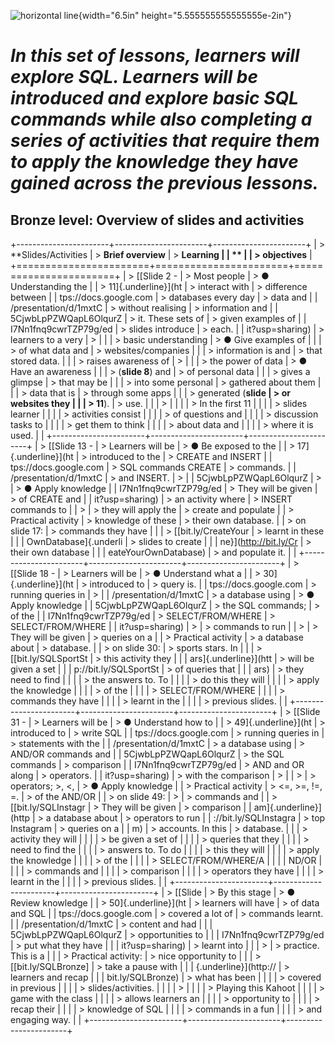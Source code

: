 ![horizontal line](media/image1.png){width="6.5in"
height="5.555555555555555e-2in"}

# **_In this set of lessons, learners will explore SQL. Learners will be introduced and explore basic SQL commands while also completing a series of activities that require them to apply the knowledge they have gained across the previous lessons._**

## Bronze level: Overview of slides and activities

+-----------------------+-----------------------+-----------------------+
| > **Slides/Activities | > **Brief overview** | > **Learning |
| ** | | > objectives** |
+=======================+=======================+=======================+
| > [[Slide 2 - | > Most people | > ● Understanding the |
| > 11]{.underline}](ht | > interact with | > difference between |
| tps://docs.google.com | > databases every day | > data and |
| /presentation/d/1mxtC | > without realising | > information and |
| 5CjwbLpPZWQapL6OlqurZ | > it. These sets of | > given examples of |
| I7Nn1fnq9cwrTZP79g/ed | > slides introduce | > each. |
| it?usp=sharing) | > learners to a very | > |
| | > basic understanding | > ● Give examples of |
| | > of what data and | > websites/companies |
| | > information is and | > that stored data. |
| | > raises awareness of | > |
| | > the power of data | > ● Have an awareness |
| | > (**slide 8**) and | > of personal data |
| | > gives a glimpse | > that may be |
| | > into some personal | > gathered about them |
| | > data that is | > through some apps |
| | > generated (**slide | > or websites they |
| | > 11**). | > use. |
| | > | |
| | > In the first 11 | |
| | > slides learner | |
| | > activities consist | |
| | > of questions and | |
| | > discussion tasks to | |
| | > get them to think | |
| | > about data and | |
| | > where it is used. | |
+-----------------------+-----------------------+-----------------------+
| > [[Slide 13 - | > Learners will be | > ● Be exposed to the |
| > 17]{.underline}](ht | > introduced to the | > CREATE and INSERT |
| tps://docs.google.com | > SQL commands CREATE | > commands. |
| /presentation/d/1mxtC | > and INSERT. | > |
| 5CjwbLpPZWQapL6OlqurZ | > | > ● Apply knowledge |
| I7Nn1fnq9cwrTZP79g/ed | > They will be given | > of CREATE and |
| it?usp=sharing) | > an activity where | > INSERT commands to |
| > | > they will apply the | > create and populate |
| > Practical activity | > knowledge of these | > their own database. |
| > on slide 17: | > commands they have | |
| > [[bit.ly/CreateYour | > learnt in these | |
| OwnDatabase]{.underli | > slides to create | |
| ne}](http://bit.ly/Cr | > their own database | |
| eateYourOwnDatabase) | > and populate it. | |
+-----------------------+-----------------------+-----------------------+
| > [[Slide 18 - | > Learners will be | > ● Understand what a |
| > 30]{.underline}](ht | > introduced to | > query is. |
| tps://docs.google.com | > running queries in | > |
| /presentation/d/1mxtC | > a database using | > ● Apply knowledge |
| 5CjwbLpPZWQapL6OlqurZ | > the SQL commands; | > of the |
| I7Nn1fnq9cwrTZP79g/ed | > SELECT/FROM/WHERE | > SELECT/FROM/WHERE |
| it?usp=sharing) | > | > commands to run |
| > | > They will be given | > queries on a |
| > Practical activity | > a database about | > database. |
| > on slide 30: | > sports stars. In | |
| > [[bit.ly/SQLSportSt | > this activity they | |
| ars]{.underline}](htt | > will be given a set | |
| p://bit.ly/SQLSportSt | > of queries that | |
| ars) | > they need to find | |
| | > the answers to. To | |
| | > do this they will | |
| | > apply the knowledge | |
| | > of the | |
| | > SELECT/FROM/WHERE | |
| | > commands they have | |
| | > learnt in the | |
| | > previous slides. | |
+-----------------------+-----------------------+-----------------------+
| > [[Slide 31 - | > Learners will be | > ● Understand how to |
| > 49]{.underline}](ht | > introduced to | > write SQL |
| tps://docs.google.com | > running queries in | > statements with the |
| /presentation/d/1mxtC | > a database using | > AND/OR commands and |
| 5CjwbLpPZWQapL6OlqurZ | > the SQL commands | > comparison |
| I7Nn1fnq9cwrTZP79g/ed | > AND and OR along | > operators. |
| it?usp=sharing) | > with the comparison | > |
| > | > operators; \>, \<, | > ● Apply knowledge |
| > Practical activity | > \<=, \>=, !=, =. | > of the AND/OR |
| > on slide 49: | > | > commands and |
| > [[bit.ly/SQLInstagr | > They will be given | > comparison |
| am]{.underline}](http | > a database about | > operators to run |
| ://bit.ly/SQLInstagra | > top Instagram | > queries on a |
| m) | > accounts. In this | > database. |
| | > activity they will | |
| | > be given a set of | |
| | > queries that they | |
| | > need to find the | |
| | > answers to. To do | |
| | > this they will | |
| | > apply the knowledge | |
| | > of the | |
| | > SELECT/FROM/WHERE/A | |
| | ND/OR | |
| | > commands and | |
| | > comparison | |
| | > operators they have | |
| | > learnt in the | |
| | > previous slides. | |
+-----------------------+-----------------------+-----------------------+
| > [[Slide | > By this stage | > ● Review knowledge |
| > 50]{.underline}](ht | > learners will have | > of data and SQL |
| tps://docs.google.com | > covered a lot of | > commands learnt. |
| /presentation/d/1mxtC | > content and had | |
| 5CjwbLpPZWQapL6OlqurZ | > opportunities to | |
| I7Nn1fnq9cwrTZP79g/ed | > put what they have | |
| it?usp=sharing) | > learnt into | |
| > | > practice. This is a | |
| > Practical activity: | > nice opportunity to | |
| > [[bit.ly/SQLBronze] | > take a pause with | |
| {.underline}](http:// | > learners and recap | |
| bit.ly/SQLBronze) | > what has been | |
| | > covered in previous | |
| | > slides/activities. | |
| | > | |
| | > Playing this Kahoot | |
| | > game with the class | |
| | > allows learners an | |
| | > opportunity to | |
| | > recap their | |
| | > knowledge of SQL | |
| | > commands in a fun | |
| | > and engaging way. | |
+-----------------------+-----------------------+-----------------------+
